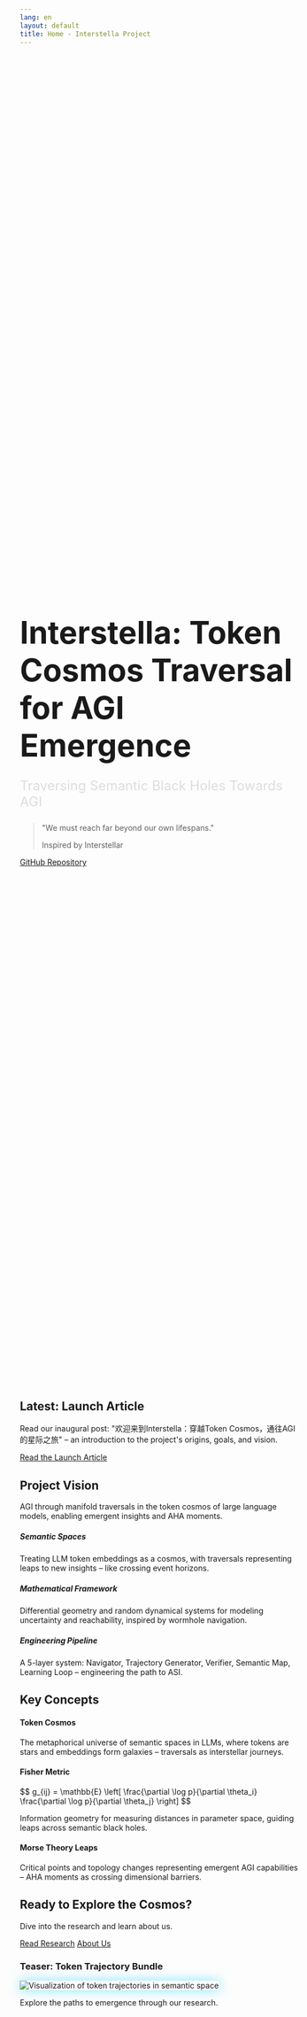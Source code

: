 ```yaml
---
lang: en
layout: default
title: Home - Interstella Project
---
```


<div class="jumbotron jumbotron-fluid bg-transparent text-center mb-5 cosmic-hero" style="min-height: 60vh; display: flex; align-items: center; justify-content: center; position: relative;">
  <div class="container">
    <h1 class="display-4" style="font-size: 3.5rem; margin-bottom: 1rem;">Interstella: Token Cosmos Traversal for AGI Emergence</h1>
    <p class="lead" style="font-size: 1.5rem; color: #ddd;">Traversing Semantic Black Holes Towards AGI</p>
    <blockquote class="blockquote mt-4">
      <p>"We must reach far beyond our own lifespans."</p>
      <footer class="blockquote-footer">Inspired by Interstellar</footer>
    </blockquote>
    <div class="mt-4">
      <a href="https://github.com/people-art/interstella" class="btn btn-primary btn-lg mr-3">GitHub Repository</a>
    </div>
  </div>
</div>

<section id="teaser" class="mb-5">
  <div class="container">
    <h2 class="text-center mb-4">Latest: Launch Article</h2>
    <div class="row">
      <div class="col-md-8 mx-auto">
        <p class="lead">Read our inaugural post: "欢迎来到Interstella：穿越Token Cosmos，通往AGI的星际之旅" – an introduction to the project's origins, goals, and vision.</p>
        <a href="/blog/" class="btn btn-primary">Read the Launch Article</a>
      </div>
    </div>
  </div>
</section>

<section id="vision" class="mb-5">
  <div class="container">
    <h2 class="text-center mb-4">Project Vision</h2>
    <p class="lead text-center">AGI through manifold traversals in the token cosmos of large language models, enabling emergent insights and AHA moments.</p>
    <div class="row mt-5">
      <div class="col-md-4">
        <div class="card h-100">
          <div class="card-body text-center">
            <h5 class="card-title">Semantic Spaces</h5>
            <p class="card-text">Treating LLM token embeddings as a cosmos, with traversals representing leaps to new insights – like crossing event horizons.</p>
          </div>
        </div>
      </div>
      <div class="col-md-4">
        <div class="card h-100">
          <div class="card-body text-center">
            <h5 class="card-title">Mathematical Framework</h5>
            <p class="card-text">Differential geometry and random dynamical systems for modeling uncertainty and reachability, inspired by wormhole navigation.</p>
          </div>
        </div>
      </div>
      <div class="col-md-4">
        <div class="card h-100">
          <div class="card-body text-center">
            <h5 class="card-title">Engineering Pipeline</h5>
            <p class="card-text">A 5-layer system: Navigator, Trajectory Generator, Verifier, Semantic Map, Learning Loop – engineering the path to ASI.</p>
          </div>
        </div>
      </div>
    </div>
  </div>
</section>

<section id="concepts" class="mb-5">
  <div class="container">
    <h2 class="text-center mb-4">Key Concepts</h2>
    <div class="row">
      <div class="col-md-4">
        <h4>Token Cosmos</h4>
        <p>The metaphorical universe of semantic spaces in LLMs, where tokens are stars and embeddings form galaxies – traversals as interstellar journeys.</p>
      </div>
      <div class="col-md-4">
        <h4>Fisher Metric</h4>
        <p>$$ g_{ij} = \mathbb{E} \left[ \frac{\partial \log p}{\partial \theta_i} \frac{\partial \log p}{\partial \theta_j} \right] $$</p>
        <p>Information geometry for measuring distances in parameter space, guiding leaps across semantic black holes.</p>
      </div>
      <div class="col-md-4">
        <h4>Morse Theory Leaps</h4>
        <p>Critical points and topology changes representing emergent AGI capabilities – AHA moments as crossing dimensional barriers.</p>
      </div>
    </div>
  </div>
</section>

<section id="cta" class="text-center mb-5">
  <div class="container">
    <h2>Ready to Explore the Cosmos?</h2>
    <p class="lead">Dive into the research and learn about us.</p>
    <a href="/research.html" class="btn btn-primary btn-lg mr-3">Read Research</a>
    <a href="/about.html" class="btn btn-primary btn-lg">About Us</a>
  </div>
</section>

<!-- Teaser Visualization -->
<section class="text-center">
  <div class="container">
    <h3>Teaser: Token Trajectory Bundle</h3>
    <img src="/assets/images/trajectory-bundle.png" alt="Visualization of token trajectories in semantic space" class="img-fluid rounded" style="max-width: 800px; box-shadow: 0 0 20px rgba(0,212,255,0.5);" />
    <p class="mt-3">Explore the paths to emergence through our research.</p>
  </div>
</section>
